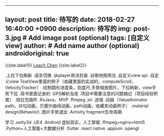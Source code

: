 
---
layout: post
title: 待写的
date:  2018-02-27 16:40:00 +0900
description: 待写的
img: post-3.jpg # Add image post (optional)
tags: [自定义view]
author: # Add name author (optional)
androidoriginal: true
---

{{site.label1}} <a href="https://leach-chen.github.io/" target="\_blank">Leach Chen</a> {{site.label2}}

.上拉下拉刷新
.语言切换
.ijkplayer用法封装
.谷歌地图用法
.自定义view api
.自定义view TestView里面的例子（收藏里面的实战的，computeScroll，VelocityTracker）
.绘制圆形进度条，刻度尺,手势缩放图片，下拉刷新，view手势下拉
.简书里面记录的
.GPS解析及库
.项目中需要注意的问题摘记（项目经验积累）
.抢红包插件
.RxJava，MVP
.ffmpeg
.jni
.滤镜
.动画（ValueAnimator path，对勾动画，贝塞尔曲线动画，path动画，收藏夹动画例子）
.material design(Behavior)
.图片手势退出
.Activity fragment生命周期


学习
.unity3d
.UE4
.Android 虚拟现实，人工智能
.ffmpeg+nginx+html5
.Python+人工智能+大数据分析
.flutter
.react native
.appium
.opengl
